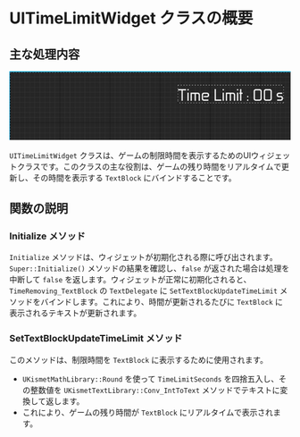 # UITimeLimitWidget クラスの概要

## 主な処理内容

![UI_TimeLimit](Images/UI_TimeLimit.png)

`UITimeLimitWidget` クラスは、ゲームの制限時間を表示するためのUIウィジェットクラスです。このクラスの主な役割は、ゲームの残り時間をリアルタイムで更新し、その時間を表示する `TextBlock` にバインドすることです。

## 関数の説明

### Initialize メソッド

`Initialize` メソッドは、ウィジェットが初期化される際に呼び出されます。`Super::Initialize()` メソッドの結果を確認し、`false` が返された場合は処理を中断して `false` を返します。ウィジェットが正常に初期化されると、`TimeRemoving_TextBlock` の `TextDelegate` に `SetTextBlockUpdateTimeLimit` メソッドをバインドします。これにより、時間が更新されるたびに `TextBlock` に表示されるテキストが更新されます。

### SetTextBlockUpdateTimeLimit メソッド

このメソッドは、制限時間を `TextBlock` に表示するために使用されます。

- `UKismetMathLibrary::Round` を使って `TimeLimitSeconds` を四捨五入し、その整数値を `UKismetTextLibrary::Conv_IntToText` メソッドでテキストに変換して返します。
- これにより、ゲームの残り時間が `TextBlock` にリアルタイムで表示されます。